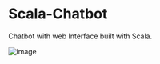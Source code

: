 # Scala-Chatbot
Chatbot with web Interface built with Scala.

![image](https://github.com/Agamal17/Scala-Chatbot/assets/159413039/21315f25-408d-409f-813b-fe5edda420a0)

